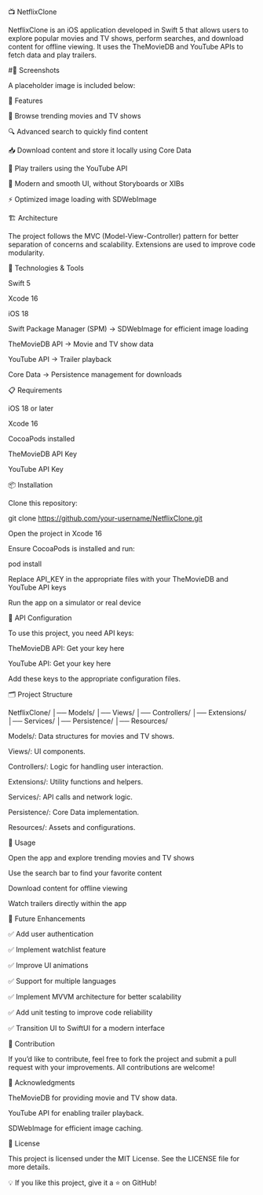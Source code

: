 📺 NetflixClone

NetflixClone is an iOS application developed in Swift 5 that allows users to explore popular movies and TV shows, perform searches, and download content for offline viewing. It uses the TheMovieDB and YouTube APIs to fetch data and play trailers.

#📸 Screenshots

A placeholder image is included below:



🚀 Features

📌 Browse trending movies and TV shows

🔍 Advanced search to quickly find content

📥 Download content and store it locally using Core Data

🎥 Play trailers using the YouTube API

🌟 Modern and smooth UI, without Storyboards or XIBs

⚡ Optimized image loading with SDWebImage

🏗 Architecture

The project follows the MVC (Model-View-Controller) pattern for better separation of concerns and scalability. Extensions are used to improve code modularity.

🔧 Technologies & Tools

Swift 5

Xcode 16

iOS 18

Swift Package Manager (SPM) → SDWebImage for efficient image loading

TheMovieDB API → Movie and TV show data

YouTube API → Trailer playback

Core Data → Persistence management for downloads

📋 Requirements

iOS 18 or later

Xcode 16

CocoaPods installed

TheMovieDB API Key

YouTube API Key

📦 Installation

Clone this repository:

git clone https://github.com/your-username/NetflixClone.git

Open the project in Xcode 16

Ensure CocoaPods is installed and run:

pod install

Replace API_KEY in the appropriate files with your TheMovieDB and YouTube API keys

Run the app on a simulator or real device

🔑 API Configuration

To use this project, you need API keys:

TheMovieDB API: Get your key here

YouTube API: Get your key here

Add these keys to the appropriate configuration files.

🗂 Project Structure

NetflixClone/
│── Models/
│── Views/
│── Controllers/
│── Extensions/
│── Services/
│── Persistence/
│── Resources/

Models/: Data structures for movies and TV shows.

Views/: UI components.

Controllers/: Logic for handling user interaction.

Extensions/: Utility functions and helpers.

Services/: API calls and network logic.

Persistence/: Core Data implementation.

Resources/: Assets and configurations.

📜 Usage

Open the app and explore trending movies and TV shows

Use the search bar to find your favorite content

Download content for offline viewing

Watch trailers directly within the app

🔮 Future Enhancements

✅ Add user authentication

✅ Implement watchlist feature

✅ Improve UI animations

✅ Support for multiple languages

✅ Implement MVVM architecture for better scalability

✅ Add unit testing to improve code reliability

✅ Transition UI to SwiftUI for a modern interface

🤝 Contribution

If you’d like to contribute, feel free to fork the project and submit a pull request with your improvements. All contributions are welcome!

🙌 Acknowledgments

TheMovieDB for providing movie and TV show data.

YouTube API for enabling trailer playback.

SDWebImage for efficient image caching.

📄 License

This project is licensed under the MIT License. See the LICENSE file for more details.

💡 If you like this project, give it a ⭐ on GitHub!

